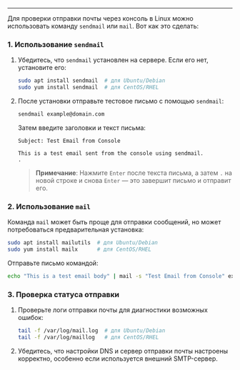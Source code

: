 
---

Для проверки отправки почты через консоль в Linux можно использовать команду `sendmail` или `mail`. Вот как это сделать:

### 1. Использование `sendmail`

1. Убедитесь, что `sendmail` установлен на сервере. Если его нет, установите его:
   ```bash
   sudo apt install sendmail  # для Ubuntu/Debian
   sudo yum install sendmail  # для CentOS/RHEL
   ```

2. После установки отправьте тестовое письмо с помощью `sendmail`:
   ```bash
   sendmail example@domain.com
   ```
   
   Затем введите заголовки и текст письма:
   ```
   Subject: Test Email from Console

   This is a test email sent from the console using sendmail.
   .
   ```

   > **Примечание**: Нажмите `Enter` после текста письма, а затем `.` на новой строке и снова `Enter` — это завершит письмо и отправит его.

### 2. Использование `mail`

Команда `mail` может быть проще для отправки сообщений, но может потребоваться предварительная установка:
   ```bash
   sudo apt install mailutils  # для Ubuntu/Debian
   sudo yum install mailx      # для CentOS/RHEL
   ```

Отправьте письмо командой:
   ```bash
   echo "This is a test email body" | mail -s "Test Email from Console" example@domain.com
   ```

### 3. Проверка статуса отправки

1. Проверьте логи отправки почты для диагностики возможных ошибок:
   ```bash
   tail -f /var/log/mail.log  # для Ubuntu/Debian
   tail -f /var/log/maillog   # для CentOS/RHEL
   ```

2. Убедитесь, что настройки DNS и сервер отправки почты настроены корректно, особенно если используется внешний SMTP-сервер.